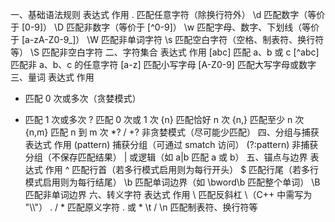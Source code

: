 一、基础语法规则
表达式	作用
.	匹配任意字符（除换行符外）
\d	匹配数字（等价于 [0-9]）
\D	匹配非数字（等价于 [^0-9]）
\w	匹配字母、数字、下划线（等价于 [a-zA-Z0-9_]）
\W	匹配非单词字符
\s	匹配空白字符（空格、制表符、换行符等）
\S	匹配非空白字符
二、字符集合
表达式	作用
[abc]	匹配 a、b 或 c
[^abc]	匹配非 a、b、c 的任意字符
[a-z]	匹配小写字母
[A-Z0-9]	匹配大写字母或数字
三、量词
表达式	作用
*	匹配 0 次或多次（贪婪模式）
+	匹配 1 次或多次
?	匹配 0 次或 1 次
{n}	匹配恰好 n 次
{n,}	匹配至少 n 次
{n,m}	匹配 n 到 m 次
*? / +?	非贪婪模式（尽可能少匹配）
四、分组与捕获
表达式	作用
(pattern)	捕获分组（可通过 smatch 访问）
(?:pattern)	非捕获分组（不保存匹配结果）
|	或逻辑（如 a|b 匹配 a 或 b）
五、锚点与边界
表达式	作用
^	匹配行首（若多行模式启用则为每行开头）
$	匹配行尾（若多行模式启用则为每行结尾）
\b	匹配单词边界（如 \bword\b 匹配整个单词）
\B	匹配非单词边界
六、转义字符
表达式	作用
\\	匹配反斜杠 \（C++ 中需写为 "\\\\"）
\. / \*	匹配原义字符 . 或 *
\t / \n	匹配制表符、换行符等